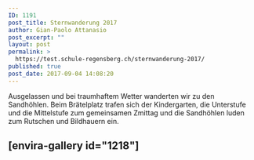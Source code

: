 ```yaml
---
ID: 1191
post_title: Sternwanderung 2017
author: Gian-Paolo Attanasio
post_excerpt: ""
layout: post
permalink: >
  https://test.schule-regensberg.ch/sternwanderung-2017/
published: true
post_date: 2017-09-04 14:08:20
---
```

Ausgelassen und bei traumhaftem Wetter wanderten wir zu den Sandhöhlen. Beim Brätelplatz trafen sich der Kindergarten, die Unterstufe und die Mittelstufe zum gemeinsamen Zmittag und die Sandhöhlen luden zum Rutschen und Bildhauern ein.
<h2>[envira-gallery id="1218"]</h2>